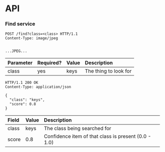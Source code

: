 API
===

### Find service

```http
POST /find?class=<class> HTTP/1.1
Content-Type: image/jpeg


...JPEG...
```


Parameter | Required? | Value | Description
:-------- | :-------- | :---- | :----------
class     | yes       | keys  | The thing to look for



```http
HTTP/1.1 200 OK
Content-Type: application/json

{
  "class": "keys",
  "score": 0.8
}
```

Field     | Value | Description
:-------- | :---- | :----------
class     | keys  | The class being searched for
score     | 0.8   | Confidence item of that class is present (0.0 - 1.0)
